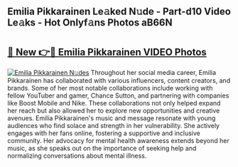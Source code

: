 ## Emilia Pikkarainen Le𝚊ked N𝚞de - Part-d10 Video Le𝚊ks - Hot Onlyf𝚊ns Photos aB66N

# <h2><a href="http://ab40307.deff.icu/?id=Emilia+Pikkarainen">🔗 New 👉🔴 Emilia Pikkarainen VIDEO Photos</a></h2>

[![Emilia Pikkarainen N𝚞des](https://i.imgur.com/rIISA9y.gif)](http://ab40307.deff.icu/?id=Emilia+Pikkarainen)
Throughout her social media career, Emilia Pikkarainen has collaborated with various influencers, content creators, and brands. Some of her most notable collaborations include working with fellow YouTuber and gamer, Chance Sutton, and partnering with companies like Boost Mobile and Nike. These collaborations not only helped expand her reach but also allowed her to explore new opportunities and creative avenues. Emilia Pikkarainen's music and message resonate with young audiences who find solace and strength in her vulnerability. She actively engages with her fans online, fostering a supportive and inclusive community. Her advocacy for mental health awareness extends beyond her music, as she speaks out on the importance of seeking help and normalizing conversations about mental illness.
